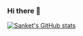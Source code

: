 ### Hi there 👋

<!--
**vetkolisanket/vetkolisanket** is a ✨ _special_ ✨ repository because its `README.md` (this file) appears on your GitHub profile.

Here are some ideas to get you started:

- 🔭 I’m currently working on ...
- 🌱 I’m currently learning ...
- 👯 I’m looking to collaborate on ...
- 🤔 I’m looking for help with ...
- 💬 Ask me about ...
- 📫 How to reach me: ...
- 😄 Pronouns: ...
- ⚡ Fun fact: ...
-->

[![Sanket's GitHub stats](https://github-readme-stats.vercel.app/api?username=vetkolisanket)](https://github.com/anuraghazra/github-readme-stats)
